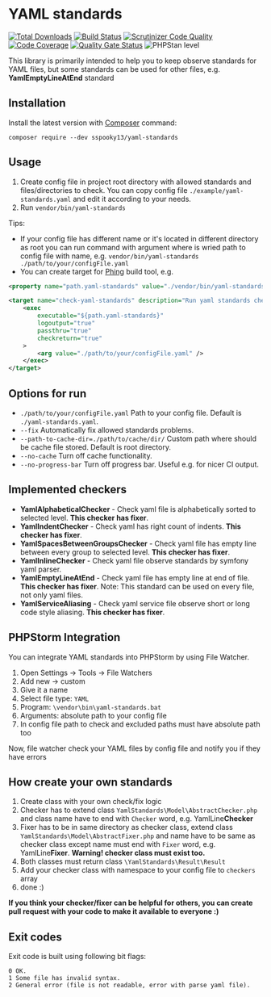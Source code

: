 # YAML standards

[![Total Downloads](https://poser.pugx.org/sspooky13/yaml-standards/downloads)](https://packagist.org/packages/sspooky13/yaml-standards)
[![Build Status](https://github.com/sspooky13/yaml-standards/actions/workflows/build.yaml/badge.svg?branch=master)](https://github.com/sspooky13/yaml-standards/actions?query=branch%3Amaster+event%3Apush)
[![Scrutinizer Code Quality](https://scrutinizer-ci.com/g/sspooky13/yaml-standards/badges/quality-score.png?b=master)](https://scrutinizer-ci.com/g/sspooky13/yaml-standards/?branch=master)
[![Code Coverage](https://scrutinizer-ci.com/g/sspooky13/yaml-standards/badges/coverage.png?b=master)](https://scrutinizer-ci.com/g/sspooky13/yaml-standards/?branch=master)
[![Quality Gate Status](https://sonarcloud.io/api/project_badges/measure?project=sspooky13_yaml-standards&metric=alert_status)](https://sonarcloud.io/dashboard?id=sspooky13_yaml-standards)
![PHPStan level](https://img.shields.io/badge/PHPStan-level%205-brightgreen.svg)

This library is primarily intended to help you to keep observe standards for YAML files, but some standards can be used for other files, e.g. **YamlEmptyLineAtEnd** standard

## Installation
Install the latest version with [Composer](http://getcomposer.org/) command:

    composer require --dev sspooky13/yaml-standards

## Usage
1. Create config file in project root directory with allowed standards and files/directories to check. You can copy config file `./example/yaml-standards.yaml` and edit it according to your needs.
2. Run `vendor/bin/yaml-standards`

Tips:
- If your config file has different name or it's located in different directory as root you can run command with argument where is wried path to config file with name, e.g. `vendor/bin/yaml-standards ./path/to/your/configFile.yaml`
- You can create target for [Phing](https://www.phing.info/) build tool, e.g.

```xml
<property name="path.yaml-standards" value="./vendor/bin/yaml-standards"/>

<target name="check-yaml-standards" description="Run yaml standards checks">
    <exec
        executable="${path.yaml-standards}"
        logoutput="true"
        passthru="true"
        checkreturn="true"
    >
        <arg value="./path/to/your/configFile.yaml" />
    </exec>
</target>
```

## Options for run
- `./path/to/your/configFile.yaml` Path to your config file. Default is `./yaml-standards.yaml`.
- `--fix` Automatically fix allowed standards problems.
- `--path-to-cache-dir=./path/to/cache/dir/` Custom path where should be cache file stored. Default is root directory.
- `--no-cache` Turn off cache functionality.
- `--no-progress-bar` Turn off progress bar. Useful e.g. for nicer CI output.

## Implemented checkers
- **YamlAlphabeticalChecker** - Check yaml file is alphabetically sorted to selected level. **This checker has fixer**.
- **YamlIndentChecker** - Check yaml has right count of indents. **This checker has fixer**.
- **YamlSpacesBetweenGroupsChecker** - Check yaml file has empty line between every group to selected level. **This checker has fixer**.
- **YamlInlineChecker** - Check yaml file observe standards by symfony yaml parser.
- **YamlEmptyLineAtEnd** - Check yaml file has empty line at end of file. **This checker has fixer**. Note: This standard can be used on every file, not only yaml files.
- **YamlServiceAliasing** - Check yaml service file observe short or long code style aliasing. **This checker has fixer**.

## PHPStorm Integration
You can integrate YAML standards into PHPStorm by using File Watcher.

1. Open Settings -> Tools -> File Watchers
2. Add new -> custom
3. Give it a name
4. Select file type: `YAML`
5. Program: `\vendor\bin\yaml-standards.bat`
6. Arguments: absolute path to your config file
7. In config file path to check and excluded paths must have absolute path too

Now, file watcher check your YAML files by config file and notify you if they have errors

## How create your own standards
1. Create class with your own check/fix logic
2. Checker has to extend class `YamlStandards\Model\AbstractChecker.php` and class name have to end with `Checker` word, e.g. YamlLine**Checker**
3. Fixer has to be in same directory as checker class, extend class `YamlStandards\Model\AbstractFixer.php` and name have to be same as checker class except name must end with `Fixer` word, e.g. YamlLine**Fixer**. **Warning! checker class must exist too.**
4. Both classes must return class `\YamlStandards\Result\Result`
5. Add your checker class with namespace to your config file to `checkers` array
6. done :)

**If you think your checker/fixer can be helpful for others, you can create pull request with your code to make it available to everyone :)**

## Exit codes
Exit code is built using following bit flags:

    0 OK.
    1 Some file has invalid syntax.
    2 General error (file is not readable, error with parse yaml file).
